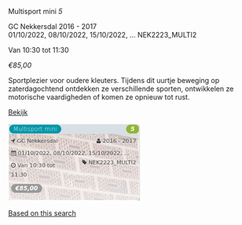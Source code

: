 Multisport mini *5*

GC Nekkersdal 2016 - 2017  
01/10/2022, 08/10/2022, 15/10/2022, ... NEK2223\_MULTI2  

Van 10:30 tot 11:30

*€85,00*

  

Sportplezier voor oudere kleuters. Tijdens dit uurtje beweging op zaterdagochtend ontdekken ze verschillende sporten, ontwikkelen ze motorische vaardigheden of komen ze opnieuw tot rust.

[Bekijk](https://tickets.vgc.be/activity/subscribe/NEK2223_MULTI2)

![](81774.png)

[Based on this search](https://tickets.vgc.be/activity/index?&vrijeplaatsen=1&Age%5B%5D=4%2C6&entity=241)